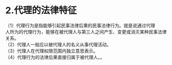 # 2.代理的法律特征

（1）代理行为是指能够引起民事法律后果的民事法律行为。就是说通过代理<br />
      人所为的代理行为，能够在被代理人与第三人之间产生、变更或消灭某种民事法律<br />
      关系。<br />
      （2）代理人一般应以被代理人的名义从事代理活动。<br />
      （3）代理人在代理权限范围内独立意思表示。<br />
    （4）代理行为的法律后果直接归属于被代理人。。